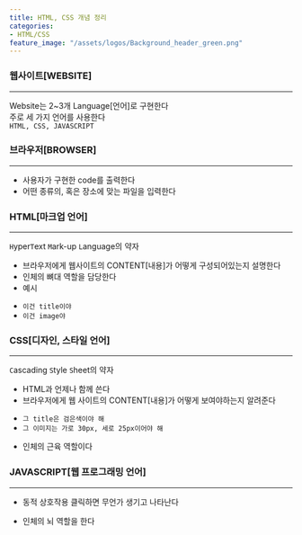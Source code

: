 ```yaml
---
title: HTML, CSS 개념 정리
categories:
- HTML/CSS
feature_image: "/assets/logos/Background_header_green.png"
---
```

### 웹사이트[WEBSITE]
---
Website는 2~3개 Language[언어]로 구현한다  
주로 세 가지 언어를 사용한다  
`HTML, CSS, JAVASCRIPT`  
### 브라우저[BROWSER]
---
* 사용자가 구현한 code를 출력한다  
* 어떤 종류의, 혹은 장소에 맞는 파일을 입력한다  
### HTML[마크업 언어]
---
`H`yper`T`ext `M`ark-up `L`anguage의 약자   
* 브라우저에게 웹사이트의 CONTENT[내용]가 어떻게 구성되어있는지 설명한다  
* 인체의 뼈대 역할을 담당한다  
* 예시  
+ `이건 title이야`
+ `이건 image야`
### CSS[디자인, 스타일 언어]
---
`C`ascading `S`tyle `S`heet의 약자
* HTML과 언제나 함께 쓴다  
* 브라우저에게 웹 사이트의 CONTENT[내용]가 어떻게 보여야하는지 알려준다  
+ `그 title은 검은색이야 해`  
+ `그 이미지는 가로 30px, 세로 25px이어야 해`  
- 인체의 근육 역할이다  
### JAVASCRIPT[웹 프로그래밍 언어]
---
* 동적 상호작용 클릭하면 무언가 생기고 나타난다  
- 인체의 뇌 역할을 한다  


<!-- more -->
